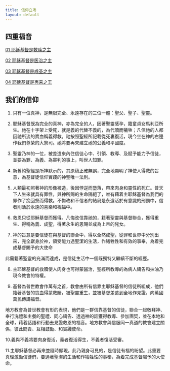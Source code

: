 ```yaml
---
title: 信仰立场
layout: default
---
```


## 四重福音

[01 耶稣基督是救赎之主](https://www.dropbox.com/s/twzseci6a7fxz8q/01%E8%80%B6%E7%A8%A3%E6%98%AF%E6%8B%AF%E6%95%91%E4%B9%8B%E4%B8%BB.mp3?dl=0)  

[02 耶稣基督是医治之主 ](https://www.dropbox.com/s/nt460r4k0tamzdj/02%E8%80%B6%E7%A8%A3%E6%98%AF%E5%8C%BB%E6%B2%BB%E4%B9%8B%E4%B8%BB.mp3?dl=0)  

[03 耶稣基督是成圣之主](https://www.dropbox.com/s/0hnq409ee1cmeeu/03%E8%80%B6%E7%A8%A3%E6%98%AF%E6%88%90%E5%9C%A3%E4%B9%8B%E4%B8%BB.mp3?dl=0)  

[04 耶稣基督是再来之王](https://www.dropbox.com/s/jnm3zts6gafuvq5/04%E8%80%B6%E7%A8%A3%E6%98%AF%E5%86%8D%E6%9D%A5%E4%B9%8B%E7%8E%8B.mp3?dl=0)

## 我们的信仰
1. 只有一位真神，是無限完全、永遠存在的三位一體：聖父、聖子、聖靈。

2. 耶穌基督既為完全的真神，亦為完全的人，因著聖靈感孕，籍童貞女馬利亞所生。祂在十字架上受死，就是義的代替不義的，為代贖而犧牲；凡信祂的人都因祂所流的寶血稱義得救。祂按照聖經所記載從死裏復活，現今坐在神的右邊作我們尊榮的大祭司。祂將要再來建立祂的公義和平國度。

3. 聖靈乃神的一位，被差遣來內住信徒心中、引領、教導、及賦予能力予信徒，並要為罪、為義、為審判的事上，叫世人知罪。

4. 新舊約聖經是所神默示的，其原稿正確無誤，完全地顯明了神使人得救的旨意，為基督徒信仰實踐的神聖唯一法則。

5. 人類最初照著神的形像被造，後因悖逆而墮落，帶來肉身和靈性的死亡。普天下人生來就具有罪性，與神所賜的生命隔絕了，唯有藉着主耶穌基督為我們的罪作了挽回祭而得救。不悔改和不信者的結局是永遠活於有意識的刑罰中，信者則活於永遠的喜樂和祝福中。

6. 救恩只從耶穌基督而獲得。凡悔改信靠祂的，籍著聖靈與基督聯合，獲得重生、得稱為義、成聖，得著永生的恩賜並成為上帝的兒女。

7. 神的旨意是要信徒在與基督的聯合中，得以全然成聖，從罪和世界中分別出來，完全獻身於神，領受能力過聖潔的生活，作犧牲性和有效的事奉，為着完成基督賜予的大使命

此需籍著聖靈的充滿而達成，是信徒生活中一個既獨特又繼續不斷的經歷。

8. 主耶穌基督的救贖使人肉身也可得蒙醫治，聖經所教導的為病人禱告和抹油乃現今教會的特權。

9. 基督為普世教會作萬有之首，教會由所有信靠主耶穌基督的信徒所組成，他們籍著基督的寶血得蒙救贖，被聖靈重生，並被基督差遣到全地作見證，向萬國萬民傳講福音。

地方教會為普世教會有形的表現，他們是一群信靠基督的信徒，聯合一起敬拜神、奉行洗禮和主餐的聖禮、同心禱告、透過神的話獲得教導、參加團契，並在本地和全球，藉着話語和行動去見證救恩的福音。地方教會與信服同一真道的教會建立關係，彼此問責、互相鼓勵、和實踐使命。

10.義與不義將要肉身復活，義者復活得生，不義者復活受審。

11.主耶穌基督必再來並隨時顯現，此乃親身可見的，是信徒有福的盼望。此重要真理激勵信徒們，要過著聖潔的生活和作犧牲性的事奉，為着完成基督賜予的大使命。